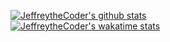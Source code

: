 [![JeffreytheCoder's github stats](https://github-readme-stats.vercel.app/api?username=jeffreythecoder&count_private=true&show_icons=true&theme=gradient&hide=issues&include_all_commits=true)](https://github.com/anuraghazra/github-readme-stats)
<br />
[![JeffreytheCoder's wakatime stats](https://github-readme-stats.vercel.app/api/wakatime?username=JeffreytheCoder&langs_count=5&layout=compact&custom_title=Yearly%20Development%20Breakdown&hide_border=true)](https://github.com/anuraghazra/github-readme-stats)
<!-- <br /> -->
<!-- ![JeffreytheCoder's GitHub Stats](https://github-readme-stats.vercel.app/api/wakatime?username=jeffreythecoder&layout=compact&custom_title=Yearly%20Development%20Breakdown&hide_border=true)
<br /> -->
<!-- [![Top Langs](https://github-readme-stats.vercel.app/api/top-langs/?username=JeffreytheCoder&layout=compact&langs_count=8&hide=css,c)](https://github.com/anuraghazra/github-readme-stats) -->
